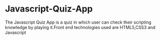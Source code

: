 # Javascript-Quiz-App

The Javascript Quiz App is a quiz in which user can check their scripting knowledge by playing it.Front end technologies used are HTML5,CSS3 and Javascript
